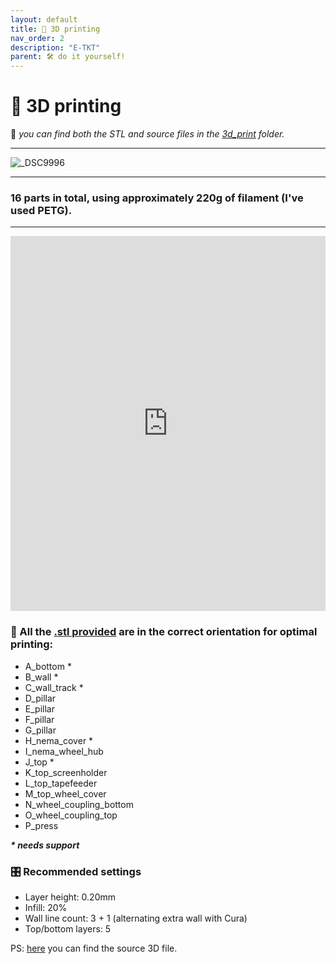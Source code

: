 ```yaml
---
layout: default
title: 🧵 3D printing
nav_order: 2
description: "E-TKT"
parent: 🛠️ do it yourself!
---
```


# 🧵 **3D printing**
💬 *you can find both the STL and source files in the [3d_print](https://github.com/andreisperid/E-TKT/tree/main/_3dprint) folder.*

----

![_DSC9996](https://user-images.githubusercontent.com/15098003/196299305-b3be53ee-1f25-47ae-aec2-c015270dda9e.jpg)


----


### 16 parts in total, using approximately 220g of filament (I've used PETG).


----

<div class="sketchfab-embed-wrapper"> 
 <iframe title="E-TKT: 3D printing" width="100%" height="600px" frameborder="0" allowfullscreen mozallowfullscreen="true" webkitallowfullscreen="true" allow="autoplay; fullscreen; xr-spatial-tracking" xr-spatial-tracking execution-while-out-of-viewport execution-while-not-rendered web-share src="https://sketchfab.com/models/af2f40abf97d477f9c3f3be6128178a7/embed?autostart=1"> </iframe> 
</div>

### 📐 All the [.stl provided](https://github.com/andreisperid/E-TKT/tree/main/_3dprint/stl) are in the correct orientation for optimal printing:

- A_bottom \*
- B_wall \*
- C_wall_track \*
- D_pillar
- E_pillar
- F_pillar
- G_pillar
- H_nema_cover \*
- I_nema_wheel_hub
- J_top \*
- K_top_screenholder
- L_top_tapefeeder
- M_top_wheel_cover
- N_wheel_coupling_bottom
- O_wheel_coupling_top
- P_press
 
***\* needs support***
 

### 🎛️ Recommended settings
- Layer height: 0.20mm
- Infill: 20%
- Wall line count: 3 + 1 (alternating extra wall with Cura)
- Top/bottom layers: 5

PS: [here](https://github.com/andreisperid/E-TKT/tree/main/_3dprint/source) you can find the source 3D file.

